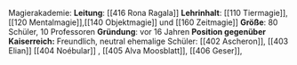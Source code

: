Magierakademie:
**Leitung**: [[416 Rona Ragala]]
**Lehrinhalt**: [[110 Tiermagie]],[[120 Mentalmagie]],[[140 Objektmagie]] und [[160 Zeitmagie]]
**Größe**:  80 Schüler, 10 Professoren
**Gründung**: vor 16 Jahren
**Position gegenüber Kaiserreich:** Freundlich, neutral 
ehemalige Schüler: [[402 Ascheron]], [[403 Elian]] [[404 Noébular]] , [[405 Alva Moosblatt]], [[406 Geser]],